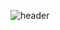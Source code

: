 ![header](https://capsule-render.vercel.app/api?type=Venom&color=gradient&section=header&fontColor=auto&text=BoNa's%20repository%20%F0%9F%A4%97)
